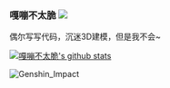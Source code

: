 ### 嘎嘣不太脆 ![](https://visitor-badge.laobi.icu/badge?page_id=zaze359)

偶尔写写代码，沉迷3D建模，但是我不会~

[![嘎嘣不太脆's github stats](https://github-readme-stats.vercel.app/api?username=zaze359)](https://github.com/anuraghazra/github-readme-stats)

![Genshin_Impact](https://genshin-card.getloli.com/45/160113965.png)
